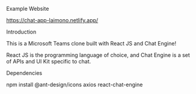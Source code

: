 Example Website

https://chat-app-laimono.netlify.app/


Introduction

This is a Microsoft Teams clone built with React JS and Chat Engine!

React JS is the programming language of choice, and Chat Engine is a set of APIs and UI Kit specific to chat.

Dependencies

npm install
@ant-design/icons
axios
react-chat-engine